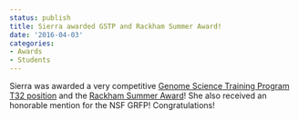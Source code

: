 ```yaml
---
status: publish
title: Sierra awarded GSTP and Rackham Summer Award!
date: '2016-04-03'
categories:
- Awards
- Students
---
```


Sierra was awarded a very competitive <a href="http://csg.sph.umich.edu/training/">Genome Science Training Program T32 position</a> and the <a href="http://www.rackham.umich.edu/funding/summer-award">Rackham Summer Award</a>! She also received an honorable mention for the NSF GRFP! Congratulations!
